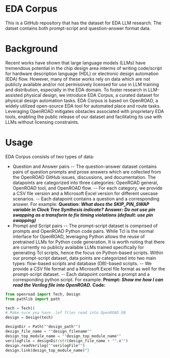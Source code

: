 # EDA Corpus
This is a GitHub repository that has the dataset for EDA LLM research. The datset contains both prompt-script and question-answer format data.

# Background
Recent works have shown that large language models (LLMs) have tremendous potential in the chip design area interms of writing code/script for hardware description language (HDL) or electronic design automation (EDA) flow. However, many of these works rely on data which are not publicly available and/or not permissively licensed for use in LLM training and distribution, especially in the EDA domain. To foster research in LLM-assisted physical design, we introduce EDA Corpus, a curated dataset for physical design automation tasks. EDA Corpus is based on OpenROAD, a widely utilized open-source EDA tool for automated place and route tasks. Leveraging OpenROAD mitigates obstacles associated with proprietary EDA tools, enabling the public release of our dataset and facilitating its use with LLMs without licensing constraints.
# Usage
EDA Corpus consists of two types of data: 
- Question and Answer pairs
-- The question-answer dataset contains pairs of question prompts and prose answers which are collected from the OpenROAD GitHub issues, discussions, and documentation. The datapoints are categorized into three categories: OpenROAD general, OpenROAD tool, and OpenROAD flow.
-- For each category, we provide a CSV file version and a Microsoft Excel version for different usecase scenarios.
-- Each datapoint contains a question and a corresponding answer. For example:
**Question:**
***What does the SKIP_PIN_SWAP variable in Clock Tree Synthesis indicate?***
**Answer:**
***Do not use pin swapping as a transform to fix timing violations (default: use pin swapping)***
- Prompt and Script pairs 
-- The prompt-script dataset is comprised of prompts and OpenROAD Python code pairs. While Tcl is the normal interface for OpenROAD, leveraging Python allows the reuse of pretrained LLMs for Python code generation. It is worth noting that there are currently no publicly available LLMs trained specifically for generating Tcl scripts, hence the focus on Python-based scripts. Within our prompt-script dataset, data points are categorized into two main types: flow-based scripts and database (DB)-based scripts.
-- We provide a CSV file format and a Microsoft Excel file format as well for the prompt-script dataset.
-- Each datapoint contains a prompt and a corresponding python script. For example:
**Prompt:**
***Show me how I can read the Verilog file into OpenROAD.***
**Code:**
```python
from openroad import Tech, Design
from pathlib import path

tech = Tech()
# Make sure you have .lef files read into OpenROAD DB
design = Design(tech)

designDir = Path(""design_path"")
design_file_name = ""design_filename""
design_top_module_name = ""design_top_module_name""
verilogFile = designDir/str(design_file_name + "".v"")
design.readVerilog(""verilogFile"")
design.link(design_top_module_name)"}
```


